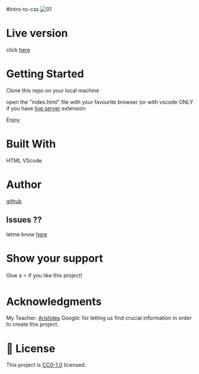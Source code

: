 #Intro-to-css
![01](https://github.com/Lordgg007/intro-to-css/assets/139135651/dde89ff3-0255-4e05-95d5-bbc5ee7b6c58)


# Live version
click [here](https://lordgg007.github.io/intro-to-css/)

# Getting Started

Clone this repo on your local machine

open the "index.html" file with your favourite browser (or with vscode ONLY if you have [live server](https://marketplace.visualstudio.com/items?itemName=ritwickdey.LiveServer) extension

Enjoy.

# Built With
HTML
VScode

# Author
[github](https://github.com/Lordgg007)

## Issues ??

letme know [here](https://github.com/Lordgg007/intro-to-css/issues)

# Show your support
Give a ⭐️ if you like this project!

# Acknowledgments

My Teacher: [Aristides](https://github.com/aristides1000)
Google: for letting us find crucial information in order to create this project.

# 📝 License

This project is [CC0-1.0](LICENSE) licensed.


